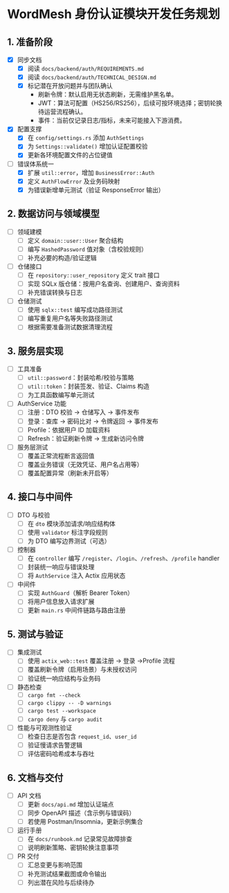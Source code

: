 # WordMesh 身份认证模块开发任务规划

## 1. 准备阶段

- [x] 同步文档
  - [x] 阅读 `docs/backend/auth/REQUIREMENTS.md`
  - [x] 阅读 `docs/backend/auth/TECHNICAL_DESIGN.md`
  - [x] 标记潜在开放问题并与团队确认
    - 刷新令牌：默认启用无状态刷新，无需维护黑名单。
    - JWT：算法可配置（HS256/RS256），后续可按环境选择；密钥轮换待运营流程确认。
    - 事件：当前仅记录日志/指标，未来可能接入下游消费。
- [x] 配置支撑
  - [x] 在 `config/settings.rs` 添加 `AuthSettings`
  - [x] 为 `Settings::validate()` 增加认证配置校验
  - [x] 更新各环境配置文件的占位键值
- [ ] 错误体系统一
  - [x] 扩展 `util::error`，增加 `BusinessError::Auth`
  - [x] 定义 `AuthFlowError` 及业务码映射
  - [x] 为错误新增单元测试（验证 ResponseError 输出）

## 2. 数据访问与领域模型

- [ ] 领域建模
  - [ ] 定义 `domain::user::User` 聚合结构
  - [ ] 编写 `HashedPassword` 值对象（含校验规则）
  - [ ] 补充必要的构造/验证逻辑
- [ ] 仓储接口
  - [ ] 在 `repository::user_repository` 定义 trait 接口
  - [ ] 实现 SQLx 版仓储：按用户名查询、创建用户、查询资料
  - [ ] 补充错误转换与日志
- [ ] 仓储测试
  - [ ] 使用 `sqlx::test` 编写成功路径测试
  - [ ] 编写重复用户名等失败路径测试
  - [ ] 根据需要准备测试数据清理流程

## 3. 服务层实现

- [ ] 工具准备
  - [ ] `util::password`：封装哈希/校验与策略
  - [ ] `util::token`：封装签发、验证、Claims 构造
  - [ ] 为工具函数编写单元测试
- [ ] AuthService 功能
  - [ ] 注册：DTO 校验 → 仓储写入 → 事件发布
  - [ ] 登录：查库 → 密码比对 → 令牌返回 → 事件发布
  - [ ] Profile：依据用户 ID 加载资料
  - [ ] Refresh：验证刷新令牌 → 生成新访问令牌
- [ ] 服务层测试
  - [ ] 覆盖正常流程断言返回值
  - [ ] 覆盖业务错误（无效凭证、用户名占用等）
  - [ ] 覆盖配置异常（刷新未开启等）

## 4. 接口与中间件

- [ ] DTO 与校验
  - [ ] 在 `dto` 模块添加请求/响应结构体
  - [ ] 使用 `validator` 标注字段规则
  - [ ] 为 DTO 编写边界测试（可选）
- [ ] 控制器
  - [ ] 在 `controller` 编写 `/register`、`/login`、`/refresh`、`/profile` handler
  - [ ] 封装统一响应与错误处理
  - [ ] 将 `AuthService` 注入 Actix 应用状态
- [ ] 中间件
  - [ ] 实现 `AuthGuard`（解析 Bearer Token）
  - [ ] 将用户信息放入请求扩展
  - [ ] 更新 `main.rs` 中间件链路与路由注册

## 5. 测试与验证

- [ ] 集成测试
  - [ ] 使用 `actix_web::test` 覆盖注册 → 登录 →Profile 流程
  - [ ] 覆盖刷新令牌（启用场景）与未授权访问
  - [ ] 验证统一响应结构与业务码
- [ ] 静态检查
  - [ ] `cargo fmt --check`
  - [ ] `cargo clippy -- -D warnings`
  - [ ] `cargo test --workspace`
  - [ ] `cargo deny` 与 `cargo audit`
- [ ] 性能与可观测性验证
  - [ ] 检查日志是否包含 `request_id`、`user_id`
  - [ ] 验证慢请求告警逻辑
  - [ ] 评估密码哈希成本与吞吐

## 6. 文档与交付

- [ ] API 文档
  - [ ] 更新 `docs/api.md` 增加认证端点
  - [ ] 同步 OpenAPI 描述（含示例与错误码）
  - [ ] 若使用 Postman/Insomnia，更新示例集合
- [ ] 运行手册
  - [ ] 在 `docs/runbook.md` 记录常见故障排查
  - [ ] 说明刷新策略、密钥轮换注意事项
- [ ] PR 交付
  - [ ] 汇总变更与影响范围
  - [ ] 补充测试结果截图或命令输出
  - [ ] 列出潜在风险与后续待办
